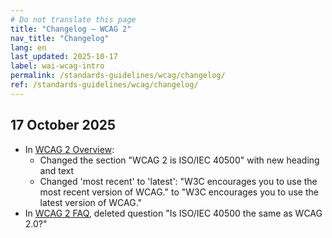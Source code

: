 ```yaml
---
# Do not translate this page
title: "Changelog – WCAG 2"
nav_title: "Changelog"
lang: en
last_updated: 2025-10-17
label: wai-wcag-intro
permalink: /standards-guidelines/wcag/changelog/
ref: /standards-guidelines/wcag/changelog/
---
```


## 17 October 2025

* In [WCAG 2 Overview](https://www.w3.org/WAI/standards-guidelines/wcag/):
  * Changed the section "WCAG 2 is ISO/IEC 40500" with new heading and text
  * Changed  'most recent' to 'latest': "W3C encourages you to use the most recent version of WCAG." to "W3C encourages you to use the latest version of WCAG."
* In [WCAG 2 FAQ](https://www.w3.org/WAI/standards-guidelines/wcag/faq/), deleted question "Is ISO/IEC 40500 the same as WCAG 2.0?"
